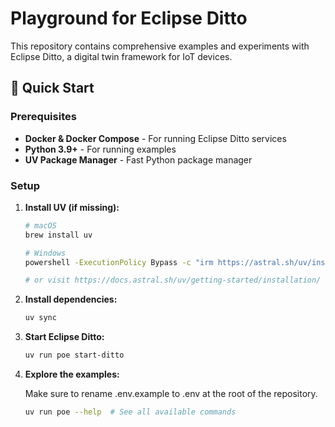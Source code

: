 # Playground for Eclipse Ditto

This repository contains comprehensive examples and experiments with Eclipse Ditto, a digital twin framework for IoT devices.

## 🚀 Quick Start

### Prerequisites

- **Docker & Docker Compose** - For running Eclipse Ditto services
- **Python 3.9+** - For running examples
- **UV Package Manager** - Fast Python package manager

### Setup

1. **Install UV (if missing):**
   ```bash
   # macOS
   brew install uv

   # Windows
   powershell -ExecutionPolicy Bypass -c "irm https://astral.sh/uv/install.ps1 | iex"

   # or visit https://docs.astral.sh/uv/getting-started/installation/
   ```

2. **Install dependencies:**
   ```bash
   uv sync
   ```

3. **Start Eclipse Ditto:**
   ```bash
   uv run poe start-ditto
   ```

4. **Explore the examples:**

   Make sure to rename .env.example to .env at the root of the repository.


   ```bash
   uv run poe --help  # See all available commands
   ```
